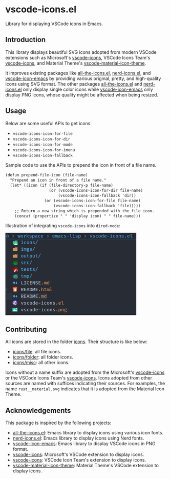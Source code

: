 vscode-icons.el
==================

Library for displaying VSCode icons in Emacs.

## Introduction

This library displays beautiful SVG icons adopted from modern VSCode extensions such as Microsoft's [vscode-icons](https://github.com/microsoft/vscode-icons), VSCode Icons Team's [vscode-icons](https://github.com/vscode-icons/vscode-icons), and Material Theme's [vscode-material-icon-theme](https://github.com/material-extensions/vscode-material-icon-theme).

It improves existing packages like [all-the-icons.el](https://github.com/domtronn/all-the-icons.el), [nerd-icons.el](https://github.com/rainstormstudio/nerd-icons.el), and [vscode-icon-emacs](https://github.com/jojojames/vscode-icon-emacs) by providing various original, pretty, and high-quality icons using SVG format. The other packages [all-the-icons.el](https://github.com/domtronn/all-the-icons.el) and [nerd-icons.el](https://github.com/rainstormstudio/nerd-icons.el) only display single color icons while [vscode-icon-emacs](https://github.com/jojojames/vscode-icon-emacs) only display PNG icons, whose quality might be affected when being resized.

## Usage

Below are some useful APIs to get icons:

- `vscode-icons-icon-for-file`
- `vscode-icons-icon-for-dir`
- `vscode-icons-icon-for-mode`
- `vscode-icons-icon-for-imenu`
- `vscode-icons-icon-fallback`

Sample code to use the APIs to prepend the icon in front of a file name.

```elisp
(defun prepend-file-icon (file-name)
  "Prepend an icon in front of a file name."
  (let* ((icon (if (file-directory-p file-name)
                   (or (vscode-icons-icon-for-dir file-name)
                       (vscode-icons-icon-fallback 'dir))
                 (or (vscode-icons-icon-for-file file-name)
                     (vscode-icons-icon-fallback 'file)))))
    ;; Return a new string which is prepended with the file icon.
    (concat (propertize " " 'display icon) " " file-name)))
```

Illustration of integrating `vscode-icons` into `dired-mode`:

![](./vscode-icons.png)

## Contributing

All icons are stored in the folder [icons](icons). Their structure is like below:

- [icons/file](icons/file): all file icons.
- [icons/folder](icons/folder): all folder icons.
- [icons/misc](icons/misc): all other icons.

Icons without a name suffix are adopted from the Microsoft's [vscode-icons](https://github.com/microsoft/vscode-icons) or the VSCode Icons Team's [vscode-icons](https://github.com/vscode-icons/vscode-icons). Icons adopted from other sources are named with suffices indicating their sources. For examples, the name `rust__material.svg` indicates that it is adopted from the Material Icon Theme.

## Acknowledgements

This package is inspired by the following projects:

- [all-the-icons.el](https://github.com/domtronn/all-the-icons.el): Emacs library to display icons using various icon fonts.
- [nerd-icons.el](https://github.com/rainstormstudio/nerd-icons.el): Emacs library to display icons using Nerd fonts.
- [vscode-icon-emacs](https://github.com/jojojames/vscode-icon-emacs): Emacs library to display VSCode icons in PNG format.
- [vscode-icons](https://github.com/microsoft/vscode-icons): Microsoft's VSCode extension to display icons.
- [vscode-icons](https://github.com/vscode-icons/vscode-icons): VSCode Icon Team's extension to display icons.
- [vscode-material-icon-theme](https://github.com/material-extensions/vscode-material-icon-theme): Material Theme's VSCode extension to display icons.
